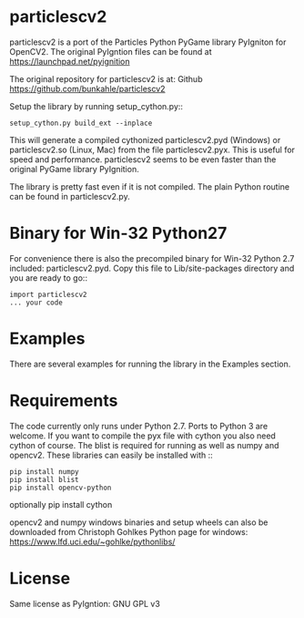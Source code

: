 particlescv2
============

particlescv2 is a port of the Particles Python PyGame library PyIgniton for
OpenCV2. The original PyIgntion files can be found at 
https://launchpad.net/pyignition

The original repository for particlescv2 is at:
Github https://github.com/bunkahle/particlescv2 

Setup the library by running setup_cython.py::

    setup_cython.py build_ext --inplace

This will generate a compiled cythonized particlescv2.pyd (Windows) or particlescv2.so (Linux, Mac)
from the file particlescv2.pyx. This is useful for speed and performance.
particlescv2 seems to be even faster than the original PyGame library PyIgnition.

The library is pretty fast even if it is not compiled. The plain Python 
routine can be found in particlescv2.py. 

Binary for Win-32 Python27
==========================
For convenience there is also the precompiled binary for Win-32 Python 2.7
included: particlescv2.pyd. Copy this file to Lib/site-packages directory
and you are ready to go::

    import particlescv2
    ... your code

Examples
========
There are several examples for running the library in the Examples section.

Requirements
============
The code currently only runs under Python 2.7. Ports to Python 3 are welcome.
If you want to compile the pyx file with cython you also need cython of course.
The blist is required for running as well as numpy and opencv2.
These libraries can easily be installed with ::

    pip install numpy
    pip install blist
    pip install opencv-python

optionally
pip install cython

opencv2 and numpy windows binaries and setup wheels can also be downloaded from
Christoph Gohlkes Python page for windows:
https://www.lfd.uci.edu/~gohlke/pythonlibs/

License
=======
Same license as PyIgntion: GNU GPL v3 
